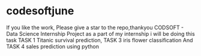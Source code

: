 # codesoftjune
If you like the work, Please give  a star to the repo,thankyou
CODSOFT - Data Science Internship Project as a part of my internship i will be doing this task
TASK 1 Titanic survival prediction, 
TASK 3 iris flower classification And 
TASK 4 sales prediction using python
